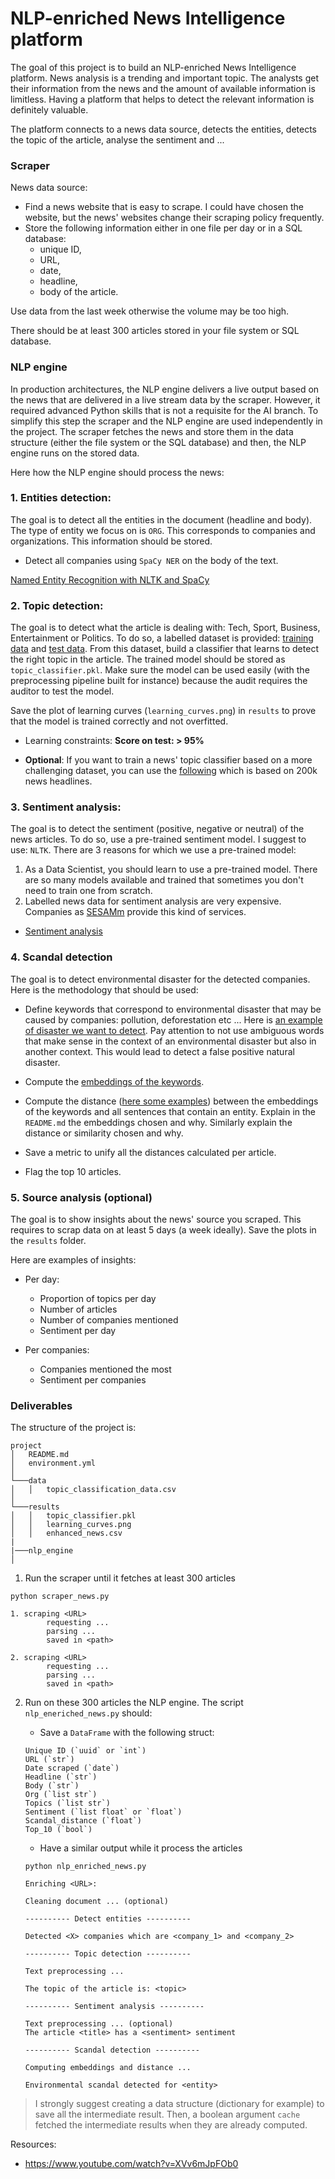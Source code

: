 # NLP-enriched News Intelligence platform

The goal of this project is to build an NLP-enriched News Intelligence
platform. News analysis is a trending and important topic. The analysts get
their information from the news and the amount of available information is
limitless. Having a platform that helps to detect the relevant information is
definitely valuable.

The platform connects to a news data source, detects the entities, detects the
topic of the article, analyse the sentiment and ...

### Scraper

News data source:

- Find a news website that is easy to scrape. I could have chosen the website,
  but the news' websites change their scraping policy frequently.
- Store the following information either in one file per day or in a SQL
  database:
  - unique ID,
  - URL,
  - date,
  - headline,
  - body of the article.

Use data from the last week otherwise the volume may be too high.

There should be at least 300 articles stored in your file system or SQL
database.

### NLP engine

In production architectures, the NLP engine delivers a live output based on the
news that are delivered in a live stream data by the scraper. However, it
required advanced Python skills that is not a requisite for the AI branch.
To simplify this step the scraper and the NLP engine are used independently in
the project. The scraper fetches the news and store them in the data structure
(either the file system or the SQL database) and then, the NLP engine runs on
the stored data.

Here how the NLP engine should process the news:

### **1. Entities detection:**

The goal is to detect all the entities in the document (headline and body). The
type of entity we focus on is `ORG`. This corresponds to companies and
organizations. This information should be stored.

- Detect all companies using `SpaCy NER` on the body of the text.

[Named Entity Recognition with NLTK and
SpaCy](https://towardsdatascience.com/named-entity-recognition-with-nltk-and-spacy-8c4a7d88e7da)

### **2. Topic detection:**

The goal is to detect what the article is dealing with: Tech, Sport, Business,
Entertainment or Politics. To do so, a labelled dataset is provided: [training
data](bbc_news_train.csv) and [test data](bbc_news_test.csv). From this
dataset, build a classifier that learns to detect the right topic in the
article. The trained model should be stored as `topic_classifier.pkl`. Make
sure the model can be used easily (with the preprocessing pipeline built for
instance) because the audit requires the auditor to test the model.

Save the plot of learning curves (`learning_curves.png`) in `results` to prove
that the model is trained correctly and not overfitted.

- Learning constraints: **Score on test: > 95%**

- **Optional**: If you want to train a news' topic classifier based on a more
  challenging dataset, you can use the
  [following](https://www.kaggle.com/rmisra/news-category-dataset) which is
  based on 200k news headlines.

### **3. Sentiment analysis:**

The goal is to detect the sentiment (positive, negative or neutral) of the news
articles. To do so, use a pre-trained sentiment model. I suggest to use:
`NLTK`. There are 3 reasons for which we use a pre-trained model:

1. As a Data Scientist, you should learn to use a pre-trained model. There are
   so many models available and trained that sometimes you don't need to train
   one from scratch.
2. Labelled news data for sentiment analysis are very expensive. Companies as
   [SESAMm](https://www.sesamm.com/) provide this kind of services.

- [Sentiment analysis](https://en.wikipedia.org/wiki/Sentiment_analysis)

### **4. Scandal detection**

The goal is to detect environmental disaster for the detected companies. Here
is the methodology that should be used:

- Define keywords that correspond to environmental disaster that may be caused
  by companies: pollution, deforestation etc ... Here is [an example of
  disaster we want to detect](https://en.wikipedia.org/wiki/MV_Erika). Pay
  attention to not use ambiguous words that make sense in the context of an
  environmental disaster but also in another context. This would lead to detect
  a false positive natural disaster.

- Compute the [embeddings of the
  keywords](https://en.wikipedia.org/wiki/Word_embedding#Software).

- Compute the distance ([here some
  examples](https://www.nltk.org/api/nltk.metrics.distance.html#module-nltk.metrics.distance))
  between the embeddings of the keywords and all sentences that contain an
  entity. Explain in the `README.md` the embeddings chosen and why. Similarly
  explain the distance or similarity chosen and why.

- Save a metric to unify all the distances calculated per article.

- Flag the top 10 articles.

### 5. **Source analysis (optional)**

The goal is to show insights about the news' source you scraped.
This requires to scrap data on at least 5 days (a week ideally). Save the plots
in the `results` folder.

Here are examples of insights:

- Per day:

  - Proportion of topics per day
  - Number of articles
  - Number of companies mentioned
  - Sentiment per day

- Per companies:

  - Companies mentioned the most
  - Sentiment per companies

### Deliverables

The structure of the project is:

```
project
│   README.md
│   environment.yml
│
└───data
│   │   topic_classification_data.csv
│
└───results
│   │   topic_classifier.pkl
│   │   learning_curves.png
│   │   enhanced_news.csv
|
|───nlp_engine
│

```

1.  Run the scraper until it fetches at least 300 articles

```
python scraper_news.py

1. scraping <URL>
        requesting ...
        parsing ...
        saved in <path>

2. scraping <URL>
        requesting ...
        parsing ...
        saved in <path>

```

2. Run on these 300 articles the NLP engine. The script `nlp_eneriched_news.py`
   should:

   - Save a `DataFrame` with the following struct:

   ```
   Unique ID (`uuid` or `int`)
   URL (`str`)
   Date scraped (`date`)
   Headline (`str`)
   Body (`str`)
   Org (`list str`)
   Topics (`list str`)
   Sentiment (`list float` or `float`)
   Scandal_distance (`float`)
   Top_10 (`bool`)
   ```

   - Have a similar output while it process the articles

   ```prompt
   python nlp_enriched_news.py

   Enriching <URL>:

   Cleaning document ... (optional)

   ---------- Detect entities ----------

   Detected <X> companies which are <company_1> and <company_2>

   ---------- Topic detection ----------

   Text preprocessing ...

   The topic of the article is: <topic>

   ---------- Sentiment analysis ----------

   Text preprocessing ... (optional)
   The article <title> has a <sentiment> sentiment

   ---------- Scandal detection ----------

   Computing embeddings and distance ...

   Environmental scandal detected for <entity>
   ```

> I strongly suggest creating a data structure (dictionary for example) to save
> all the intermediate result. Then, a boolean argument `cache` fetched the
> intermediate results when they are already computed.

Resources:

- https://www.youtube.com/watch?v=XVv6mJpFOb0
